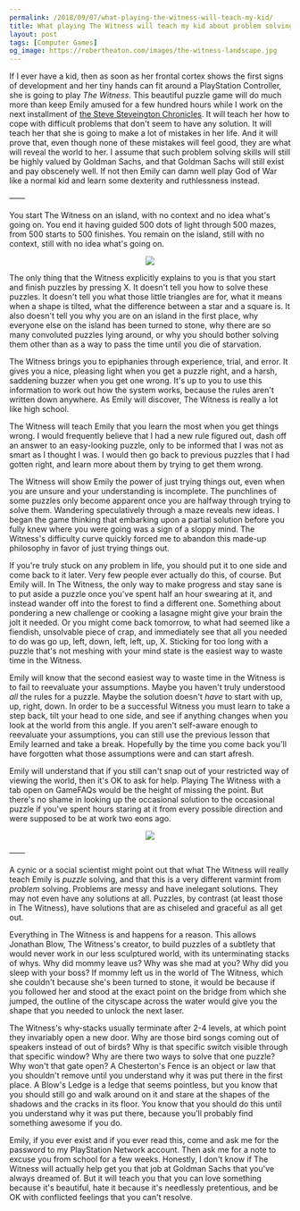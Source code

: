 ```yaml
---
permalink: /2018/09/07/what-playing-the-witness-will-teach-my-kid/
title: What playing The Witness will teach my kid about problem solving
layout: post
tags: [Computer Games]
og_image: https://robertheaton.com/images/the-witness-landscape.jpg
---
```

If I ever have a kid, then as soon as her frontal cortex shows the first signs of development and her tiny hands can fit around a PlayStation Controller, she is going to play *The Witness*. This beautiful puzzle game will do much more than keep Emily amused for a few hundred hours while I work on the next installment of [the Steve Steveington Chronicles](/2018/07/09/how-tinder-keeps-your-location-a-bit-private/). It will teach her how to cope with difficult problems that don't seem to have any solution. It will teach her that she is going to make a lot of mistakes in her life. And it will prove that, even though none of these mistakes will feel good, they are what will reveal the world to her. I assume that such problem solving skills will still be highly valued by Goldman Sachs, and that Goldman Sachs will still exist and pay obscenely well. If not then Emily can damn well play God of War like a normal kid and learn some dexterity and ruthlessness instead.

——

You start The Witness on an island, with no context and no idea what's going on. You end it having guided 500 dots of light through 500 mazes, from 500 starts to 500 finishes. You remain on the island, still with no context, still with no idea what's going on.

<p style='text-align: center'>
  <img src="/images/the-witness-puzzle.jpg" />
</p>

The only thing that the Witness explicitly explains to you is that you start and finish puzzles by pressing X. It doesn't tell you how to solve these puzzles. It doesn't tell you what those little triangles are for, what it means when a shape is tilted, what the difference between a star and a square is. It also doesn't tell you why you are on an island in the first place, why everyone else on the island has been turned to stone, why there are so many convoluted puzzles lying around, or why you should bother solving them other than as a way to pass the time until you die of starvation.

The Witness brings you to epiphanies through experience, trial, and error. It gives you a nice, pleasing light when you get a puzzle right, and a harsh, saddening buzzer when you get one wrong. It's up to you to use this information to work out how the system works, because the rules aren't written down anywhere. As Emily will discover, The Witness is really a lot like high school.

The Witness will teach Emily that you learn the most when you get things wrong. I would frequently believe that I had a new rule figured out, dash off an answer to an easy-looking puzzle, only to be informed that I was not as smart as I thought I was. I would then go back to previous puzzles that I had gotten right, and learn more about them by trying to get them wrong.

The Witness will show Emily the power of just trying things out, even when you are unsure and your understanding is incomplete. The punchlines of some puzzles only become apparent once you are halfway through trying to solve them. Wandering speculatively through a maze reveals new ideas. I began the game thinking that embarking upon a partial solution before you fully knew where you were going was a sign of a sloppy mind. The Witness's difficulty curve quickly forced me to abandon this made-up philosophy in favor of just trying things out. 

If you're truly stuck on any problem in life, you should put it to one side and come back to it later. Very few people ever actually do this, of course. But Emily will. In The Witness, the only way to make progress and stay sane is to put aside a puzzle once you've spent half an hour swearing at it, and instead wander off into the forest to find a different one. Something about pondering a new challenge or cooking a lasagne might give your brain the jolt it needed. Or you might come back tomorrow, to what had seemed like a fiendish, unsolvable piece of crap, and immediately see that all you needed to do was go up, left, down, left, left, up, X. Sticking for too long with a puzzle that's not meshing with your mind state is the easiest way to waste time in the Witness.

Emily will know that the second easiest way to waste time in the Witness is to fail to reevaluate your assumptions. Maybe you haven't truly understood *all* the rules for a puzzle. Maybe the solution doesn't *have* to start with up, up, right, down. In order to be a successful Witness you must learn to take a step back, tilt your head to one side, and see if anything changes when you look at the world from this angle. If you aren't self-aware enough to reevaluate your assumptions, you can still use the previous lesson that Emily learned and take a break. Hopefully by the time you come back you'll have forgotten what those assumptions were and can start afresh.

Emily will understand that if you still can't snap out of your restricted way of viewing the world, then it's OK to ask for help. Playing The Witness with a tab open on GameFAQs would be the height of missing the point. But there's no shame in looking up the occasional solution to the occasional puzzle if you've spent hours staring at it from every possible direction and were supposed to be at work two eons ago.

<p style='text-align: center'>
  <img src="/images/the-witness-landscape.jpg" />
</p>

——

A cynic or a social scientist might point out that what The Witness will really teach Emily is *puzzle* solving, and that this is a very different varmint from *problem* solving. Problems are messy and have inelegant solutions. They may not even have any solutions at all. Puzzles, by contrast (at least those in The Witness), have solutions that are as chiseled and graceful as all get out.

Everything in The Witness is and happens for a reason. This allows Jonathan Blow, The Witness's creator, to build puzzles of a subtlety that would never work in our less sculptured world, with its unterminating stacks of whys. Why did mommy leave us? Why was she mad at you? Why did you sleep with your boss? If mommy left us in the world of The Witness, which she couldn't because she's been turned to stone, it would be because if you followed her and stood at the exact point on the bridge from which she jumped, the outline of the cityscape across the water would give you the shape that you needed to unlock the next laser.

The Witness's why-stacks usually terminate after 2-4 levels, at which point they invariably open a new door. Why are those bird songs coming out of speakers instead of out of birds? Why is that specific switch visible through that specific window? Why are there two ways to solve that one puzzle? Why won't that gate open? A Chesterton's Fence is an object or law that you shouldn't remove until you understand why it was put there in the first place. A Blow's Ledge is a ledge that seems pointless, but you know that you should still go and walk around on it and stare at the shapes of the shadows and the cracks in its floor. You know that you should do this until you understand why it was put there, because you'll probably find something awesome if you do.

Emily, if you ever exist and if you ever read this, come and ask me for the password to my PlayStation Network account. Then ask me for a note to excuse you from school for a few weeks. Honestly, I don't know if The Witness will actually help get you that job at Goldman Sachs that you've always dreamed of. But it will teach you that you can love something because it's beautiful, hate it because it's needlessly pretentious, and be OK with conflicted feelings that you can't resolve.
